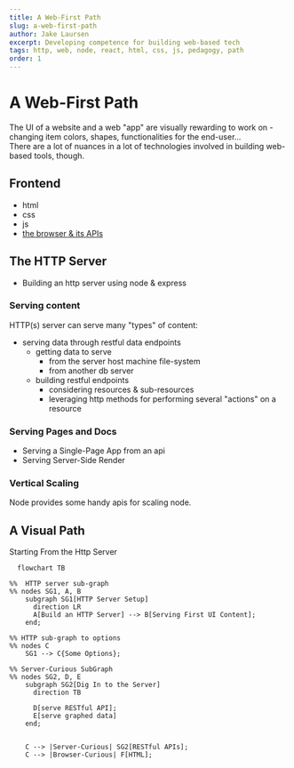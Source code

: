 ```yaml
---
title: A Web-First Path
slug: a-web-first-path
author: Jake Laursen
excerpt: Developing competence for building web-based tech
tags: http, web, node, react, html, css, js, pedagogy, path
order: 1
---
```


# A Web-First Path

The UI of a website and a web "app" are visually rewarding to work on - changing item colors, shapes, functionalities for the end-user...  
There are a lot of nuances in a lot of technologies involved in building web-based tools, though.

## Frontend

- html
- css
- js
- [the browser & its APIs](https://developer.mozilla.org/en-US/docs/Web/API)

## The HTTP Server

- Building an http server using node & express

### Serving content

HTTP(s) server can serve many "types" of content:

- serving data through restful data endpoints
  - getting data to serve
    - from the server host machine file-system
    - from another db server
  - building restful endpoints
    - considering resources & sub-resources
    - leveraging http methods for performing several "actions" on a resource

### Serving Pages and Docs

- Serving a Single-Page App from an api
- Serving Server-Side Render

### Vertical Scaling

Node provides some handy apis for scaling node.

## A Visual Path

Starting From the Http Server

```mermaid
  flowchart TB

%%  HTTP server sub-graph
%% nodes SG1, A, B
    subgraph SG1[HTTP Server Setup]
      direction LR
      A[Build an HTTP Server] --> B[Serving First UI Content];
    end;

%% HTTP sub-graph to options
%% nodes C
    SG1 --> C{Some Options};

%% Server-Curious SubGraph
%% nodes SG2, D, E
    subgraph SG2[Dig In to the Server]
      direction TB

      D[serve RESTful API];
      E[serve graphed data]
    end;


    C --> |Server-Curious| SG2[RESTful APIs];
    C --> |Browser-Curious| F[HTML];

```
